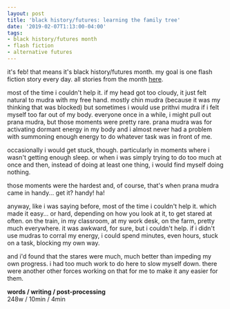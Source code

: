 ```yaml
---
layout: post
title: 'black history/futures: learning the family tree'
date: '2019-02-07T1:13:00-04:00'
tags:
- black history/futures month
- flash fiction
- alternative futures
--- 
```


<p class="message">it's feb! that means it's black history/futures month. my goal is one flash fiction story every day. all stories from the month <a href="{{ site.baseurl }}tags/#black%20history/futures%20month-ref">here</a>.</p>

most of the time i couldn't help it. if my head got too cloudy, it just felt natural to mudra with my free hand. mostly chin mudra (because it was my thinking that was blocked) but sometimes i would use prithvi mudra if i felt myself too far out of my body. everyone once in a while, i might pull out prana mudra, but those moments were pretty rare. prana mudra was for activating dormant energy in my body and i almost never had a problem with summoning enough energy to do whatever task was in front of me. 

occasionally i would get stuck, though. particularly in moments where i wasn't getting enough sleep. or when i was simply trying to do too much at once and then, instead of doing at least one thing, i would find myself doing nothing. 

those moments were the hardest and, of course, that's when prana mudra came in handy... get it? handy! ha!

anyway, like i was saying before, most of the time i couldn't help it. which made it easy... or hard, depending on how you look at it, to get stared at often. on the train, in my classroom, at my work desk, on the farm, pretty much everywhere. it was awkward, for sure, but i couldn't help. if i didn't use mudras to corral my energy, i could spend minutes, even hours, stuck on a task, blocking my own way. 

and i'd found that the stares were much, much better than impeding my own progress. i had too much work to do here to slow myself down. there were another other forces working on that for me to make it any easier for them.

<!-- hyperlink bank -->


<!-- &#042; = asterisk -->
<!-- &#039; = single quote '-->

**words / writing / post-processing**  
248w / 10min / 4min